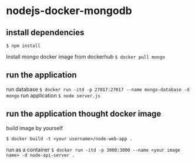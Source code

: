 # nodejs-docker-mongodb

## install dependencies

`$ npm install`

Install mongo docker image from dockerhub
`$ docker pull mongo`

## run the application
run database
`$ docker run -itd -p 27017:27017 --name mongo-database -d mongo`
run application
`$ node server.js`

## run the application thought docker image

build image by yourself


`$ docker build -t <your username>/node-web-app .`

run as a container
`$ docker run -itd -p 3000:3000 --name <your image name> -d node-api-server .`







